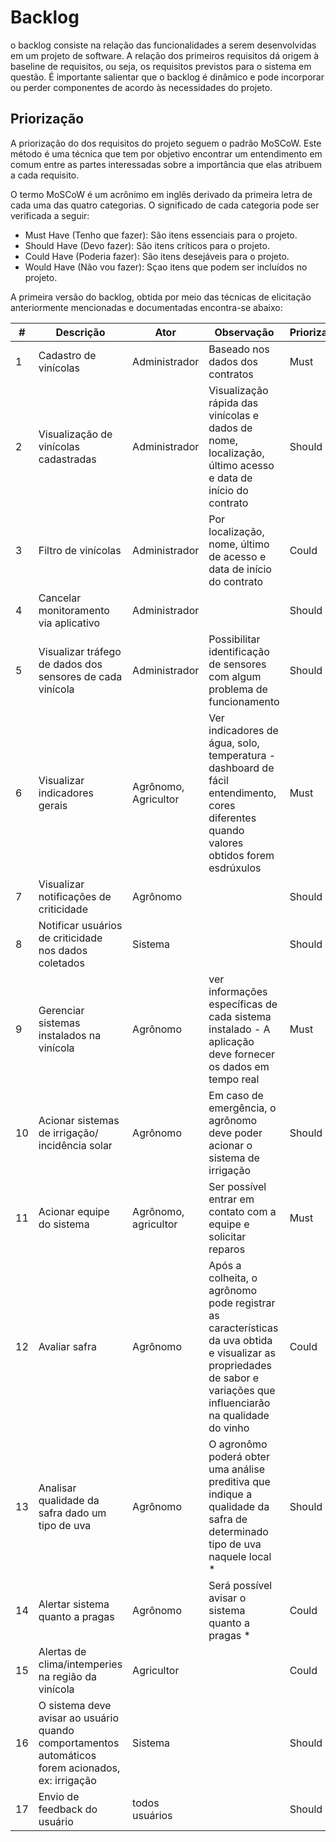 # Backlog

o backlog consiste na relação das funcionalidades a serem desenvolvidas em um projeto de software. A relação dos primeiros requisitos dá origem à baseline de requisitos, ou seja, os requisitos previstos para o sistema em questão. É importante salientar que o backlog é dinâmico e pode incorporar ou perder componentes de acordo às necessidades do projeto.

## Priorização

A priorização do dos requisitos do projeto seguem o padrão MoSCoW. Este método é uma técnica que tem por objetivo encontrar um entendimento em comum entre as partes interessadas sobre a importância que elas atribuem a cada requisito.

O termo MoSCoW é um acrônimo em inglês derivado da primeira letra de cada uma das quatro categorias. O significado de cada categoria pode ser verificada a seguir:

- Must Have (Tenho que fazer): São itens essenciais para o projeto.
- Should Have (Devo fazer): São itens críticos para o projeto.
- Could Have (Poderia fazer): São itens desejáveis para o projeto.
- Would Have (Não vou fazer): Sçao itens que podem ser incluídos no projeto.

 A primeira versão do backlog, obtida por meio das técnicas de elicitação anteriormente mencionadas e documentadas encontra-se abaixo:

|  # | Descrição  | Ator |  Observação | Priorização|
|---|---|---|---|---|
| 1 | Cadastro de vinícolas  | Administrador | Baseado nos dados dos contratos | Must |
| 2 | Visualização de vinícolas cadastradas | Administrador | Visualização rápida das vinícolas e dados de nome, localização, último acesso e data de início do contrato | Should |
| 3 | Filtro de vinícolas | Administrador | Por localização, nome, último de acesso e data de início do contrato | Could |
| 4 | Cancelar monitoramento via aplicativo | Administrador | | Should |
| 5 | Visualizar tráfego de dados dos sensores de cada vinícola | Administrador | Possibilitar identificação de sensores com algum problema de funcionamento | Should |
| 6 | Visualizar indicadores gerais | Agrônomo, Agricultor | Ver indicadores de água, solo, temperatura - dashboard de fácil entendimento, cores diferentes quando valores obtidos forem esdrúxulos| Must |
| 7 | Visualizar notificações de criticidade | Agrônomo | | Should |
| 8 | Notificar usuários de criticidade nos dados coletados | Sistema | | Should |
| 9 | Gerenciar sistemas instalados na vinícola | Agrônomo | ver informações específicas de cada sistema instalado - A aplicação deve fornecer os dados em tempo real | Must |
| 10 | Acionar sistemas de irrigação/ incidência solar | Agrônomo | Em caso de emergência, o agrônomo deve poder acionar o sistema de irrigação | Should |
| 11 | Acionar equipe do sistema | Agrônomo, agricultor | Ser possível entrar em contato com a equipe e solicitar reparos | Must |
| 12 | Avaliar safra | Agrônomo | Após a colheita, o agrônomo pode registrar as características da uva obtida e visualizar as propriedades de sabor e variações que influenciarão na qualidade do vinho | Could |
| 13 | Analisar qualidade da safra dado um tipo de uva | Agrônomo | O agronômo poderá obter uma análise preditiva que indique a qualidade da safra de determinado tipo de uva naquele local * | Should |
| 14 | Alertar sistema quanto a pragas | Agrônomo |  Será possível avisar o sistema quanto a pragas * | Could |
| 15 | Alertas de clima/intemperies na região da vinícola | Agricultor | | Could |
| 16 | O sistema deve avisar ao usuário quando comportamentos automáticos forem acionados, ex: irrigação | Sistema | | Should |
| 17 | Envio de feedback do usuário | todos usuários | | Should |
